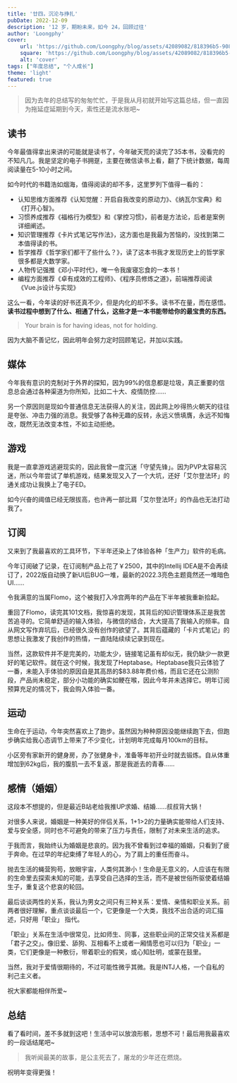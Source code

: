 ```yaml
---
title: '廿四，沉沦与挣扎'
pubDate: 2022-12-09
description: '12 岁，期盼未来，如今 24，回顾过往'
author: 'Loongphy'
cover:
    url: 'https://github.com/Loongphy/blog/assets/42089082/818396b5-908a-4649-96d8-580c02198093'
    square: 'https://github.com/Loongphy/blog/assets/42089082/818396b5-908a-4649-96d8-580c02198093'
    alt: 'cover'
tags: ["年度总结", "个人成长"] 
theme: 'light'
featured: true
---
```


> 因为去年的总结写的匆匆忙忙，于是我从月初就开始写这篇总结，但一直因为拖延症延期到今天，索性还是流水账吧~

## 读书

今年最值得拿出来讲的可能就是读书了，今年破天荒的读完了35本书，没看完的不知凡几。我是坚定的电子书拥趸，主要在微信读书上看，翻了下统计数据，每周阅读量在5-10小时之间。

如今时代的书籍浩如烟海，值得阅读的却不多，这里罗列下值得一看的：

- 认知思维方面推荐《认知觉醒：开启自我改变的原动力》、《纳瓦尔宝典》和《打开心智》。
- 习惯养成推荐《福格行为模型》和《掌控习惯》，前者是方法论，后者是案例详细阐述。
- 知识管理推荐《卡片式笔记写作法》，这方面也是我最为苦恼的，没找到第二本值得读的书。
- 哲学推荐《哲学家们都干了些什么？》，读了这本书我才发现历史上的哲学家很多都是大数学家。
- 人物传记强推《邓小平时代》，唯一令我废寝忘食的一本书！
- 编程方面推荐《卓有成效的工程师》、《程序员修炼之道》，前端推荐阅读《Vue.js设计与实现》

这么一看，今年读的好书还真不少，但是内化的却不多。读书不在量，而在感悟。**读书过程中想到了什么、相通了什么，这些才是一本书能带给你的最宝贵的东西。**

> Your brain is for having ideas, not for holding.
> 

因为大脑不善记忆，因此明年会努力定时回顾笔记，并加以实践。

## 媒体

今年我有意识的克制对于外界的探知，因为99%的信息都是垃圾，真正重要的信息总会通过各种渠道为你所知，比如二十大、疫情防控……

另一个原因则是现如今普通信息无法获得人的关注，因此网上吵得热火朝天的往往是夸张、冲击力强的消息。我受够了各种无趣的反转，永远义愤填膺，永远不知悔改，既然无法改变本性，不如主动拒绝。

## 游戏

我是一直拿游戏逃避现实的，因此我曾一度沉迷「守望先锋」。因为PVP太容易沉迷，所以今年尝试了单机游戏，结果发现又入了一个大坑，还好「艾尔登法环」的通关成功让我换上了电子ED。

如今兴奋的阈值已经无限拔高，也许再一部比肩「艾尔登法环」的作品也无法打动我了。

## 订阅

又来到了我最喜欢的工具环节，下半年还染上了体验各种「生产力」软件的毛病。

今年订阅破了记录，在订阅制产品上花了￥2500，其中的Intellij IDEA是不会再续订了，2022版自动换了新UI后BUG一堆，最新的2022.3亮色主题竟然还一堆暗色UI……

令我满意的当属Flomo，这个被我打入冷宫两年的产品在下半年被我重新拾起。

重回了Flomo，读完其101文档，我惊喜的发现，其背后的知识管理体系正是我苦苦追寻的。它简单舒适的输入体验，与微信的结合，大大提高了我输入的频率。自从网文写作弃坑后，已经很久没有创作的欲望了。其背后蕴藏的「卡片式笔记」的思想让我激发了我创作的热情，一直陆陆续续记录到现在。

当然，这款软件并不是完美的，功能太少，链接笔记虽有却似无，我仍缺少一款更好的笔记软件。就在这个时候，我发现了Heptabase。Heptabase我只云体验了一番，未能入手体验的原因自是其高昂的$83.88年费价格，而且它还在公测阶段，产品尚未稳定，部分小功能的确实如鲠在喉，因此今年并未选择它。明年订阅预算充足的情况下，我会购入体验一番。

## 运动

生命在于运动，今年突然喜欢上了跑步。虽然因为种种原因没能继续跑下去，但跑步确实给我心态调节上带来了不少变化，计划明年完成每月100km的目标。

小区旁有家新开的健身房，办了张健身卡，准备等年初开业时就去锻炼。自从体重增加到62kg后，我的腹肌一去不复返，那是我逝去的青春……

## 感情（婚姻）

这段本不想提的，但是最近B站老给我推UP求婚、结婚……叔叔背大锅！

对很多人来说，婚姻是一种美好的伴侣关系，1+1>2的力量确实能带给人们支持、爱与安全感，同时也不可避免的带来了压力与责任，限制了对未来生活的追求。

于我而言，我始终认为婚姻是悲哀的。因为我不曾看到过幸福的婚姻，只看到了疲于奔命。在过早的年纪束缚了年轻人的心，为了肩上的重任而奋斗。

抛去生活的蝇营狗苟，放眼宇宙，人类何其渺小！生命是无意义的，人应该在有限的生命里去探索未知的可能，去享受自己选择的生活，而不是被世俗所驱使着结婚生子，重复这个悲哀的轮回。

最后谈谈两性的关系，我认为男女之间只有三种关系：爱情、亲情和职业关系。前两者很好理解，重点谈谈最后一个，它更像是一个大类，我找不出合适的词汇描述，只好用「职业」 指代。

「职业」关系在生活中很常见，比如师生、同事，这些职业间的正常交往关系都是「君子之交」。像旧爱、舔狗、互相看不上或者一厢情愿也可以归为「职业」一类，它们更像是一种敷衍，带着职业的假笑，或心知肚明，或蒙在鼓里。

当然，我对于爱情很期待的，不过可能性微乎其微。我是INTJ人格，一个自私的利己主义者。

祝大家都能相伴所爱~

## 总结

看了看时间，差不多就到这吧！生活中可以放浪形骸，思想不可！最后用我最喜欢的一段话结尾吧~

> 我听闻最美的故事，是公主死去了，屠龙的少年还在燃烧。
> 

祝明年变得更强！